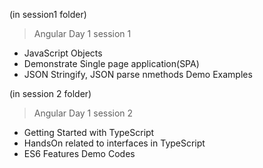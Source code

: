 (in session1 folder)
>Angular Day 1 session 1
* JavaScript Objects
* Demonstrate Single page application(SPA)
* JSON Stringify, JSON parse nmethods Demo Examples

(in session 2 folder)
>Angular Day 1 session 2
* Getting Started with TypeScript
* HandsOn related to interfaces in TypeScript
* ES6 Features Demo Codes